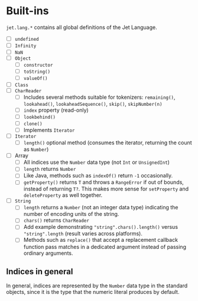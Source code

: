 # Built-ins

`jet.lang.*` contains all global definitions of the Jet Language.

* [ ] `undefined`
* [ ] `Infinity`
* [ ] `NaN`
* [ ] `Object`
  * [ ] `constructor`
  * [ ] `toString()`
  * [ ] `valueOf()`
* [ ] `Class`
* [ ] `CharReader`
  * [ ] Includes several methods suitable for tokenizers: `remaining()`, `lookahead()`, `lookaheadSequence()`, `skip()`, `skipNumber(n)`
  * [ ] `index` property (read-only)
  * [ ] `lookbehind()`
  * [ ] `clone()`
  * [ ] Implements `Iterator`
* [ ] `Iterator`
  * [ ] `length()` optional method (consumes the iterator, returning the count as `Number`)
* [ ] Array
  * [ ] All indices use the `Number` data type (not `Int` or `UnsignedInt`)
  * [ ] `length` returns `Number`
  * [ ] Like Java, methods such as `indexOf()` return `-1` occasionally.
  * [ ] `getProperty()` returns `T` and throws a `RangeError` if out of bounds, instead of returning `T?`. This makes more sense for `setProperty` and `deleteProperty` as well together.
* [ ] `String`
  * [ ] `length` returns a `Number` (not an integer data type) indicating the number of encoding units of the string.
  * [ ] `chars()` returns `CharReader`
  * [ ] Add example demonstrating `"string".chars().length()` versus `"string".length` (result varies across platforms).
  * [ ] Methods such as `replace()` that accept a replacement callback function pass matches in a dedicated argument instead of passing ordinary arguments.

## Indices in general

In general, indices are represented by the `Number` data type in the standard objects, since it is the type that the numeric literal produces by default.
